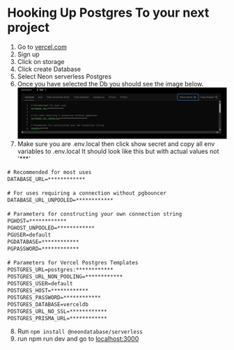 # Hooking Up Postgres To your next project
1. Go to [vercel.com](https://vercel.com)
2. Sign up
3. Click on storage
4. Click create Database
5. Select Neon serverless Postgres
6. Once you have selected the Db you should see the image below.
![Postgres Quick Start](pgStarter/QuickStart.png)
7. Make sure you are .env.local then click show secret and copy all env variables to .env.local
It should look like this but with actual values not '***'
```env
# Recommended for most uses
DATABASE_URL=************

# For uses requiring a connection without pgbouncer
DATABASE_URL_UNPOOLED=************

# Parameters for constructing your own connection string
PGHOST=************
PGHOST_UNPOOLED=************
PGUSER=default
PGDATABASE=************
PGPASSWORD=************

# Parameters for Vercel Postgres Templates
POSTGRES_URL=postgres:************
POSTGRES_URL_NON_POOLING=************
POSTGRES_USER=default
POSTGRES_HOST=************
POSTGRES_PASSWORD=************
POSTGRES_DATABASE=verceldb
POSTGRES_URL_NO_SSL=************
POSTGRES_PRISMA_URL=************
```
8. Run ``` npm install @neondatabase/serverless ```
9. run npm run dev and go to [localhost:3000](localhost:3000)